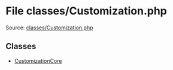 File classes/Customization.php
=========

Source: [classes/Customization.php](https://github.com/PrestaShop/PrestaShop/blob/1.5.0.17/classes/Customization.php)


Classes
-------

* [CustomizationCore](class.CustomizationCore.md)

